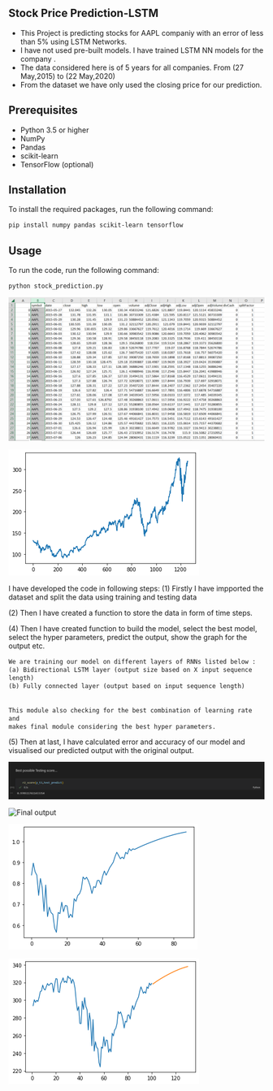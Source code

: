 ## Stock Price Prediction-LSTM

- This Project is predicting stocks for AAPL companiy with an error of less than 5% using LSTM Networks.
- I have not used pre-built models. I have trained LSTM NN models for the company .
- The data considered here is of 5 years for all companies. From (27 May,2015) to (22 May,2020)
- From the dataset we have only used the closing price for our prediction.

## Prerequisites
- Python 3.5 or higher
- NumPy
- Pandas
- scikit-learn
- TensorFlow (optional)

## Installation

To install the required packages, run the following command:

```sh
pip install numpy pandas scikit-learn tensorflow
```

## Usage

To run the code, run the following command:
```sh
python stock_prediction.py
```

![Dataset](images/dataset1.PNG)

![Closing Prices](images/dataset.PNG)

I have developed the code in following steps:
(1) Firstly I have impported the dataset and split the data using training and testing data

(2) Then I have created a function to store the data in form of time steps.

(4) Then I have created function to 
	build the model, select the best model, select the hyper parameters, predict the output,
	show the graph for the output etc.
	

 	We are training our model on different layers of RNNs listed below : 
	(a) Bidirectional LSTM layer (output size based on X input sequence length)
    (b) Fully connected layer (output based on input sequence length)
   	

    This module also checking for the best combination of learning rate and 
    makes final module considering the best hyper parameters.


(5) Then at last, I have calculated error and accuracy of our model and visualised our predicted output with the original output.

![Accuracy](images/accuracy.PNG)

![Final output](images/ouput.PNG)

![Stock Predictions](images/result.PNG)

![Stock Predictions](images/predicted.PNG)

